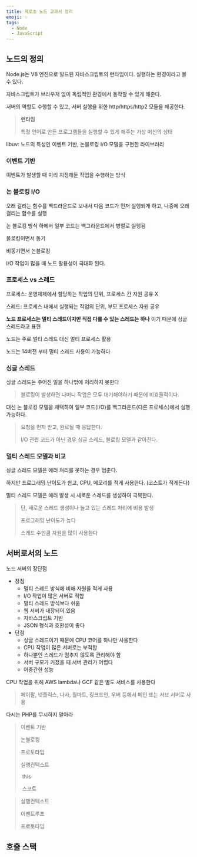 ```yaml
---
title: 제로초 노드 교과서 정리
emoji: ✨
tags:
  - Node
  - JavaScript
---
```


## 노드의 정의

Node.js는 V8 엔진으로 빌드된 자바스크립트의 런타임이다. 실행하는 환경이라고 볼 수 있다.

자바스크립트가 브라우저 없이 독립적인 환경에서 동작할 수 있게 해준다.

서버의 역할도 수행할 수 있고, 서버 실행을 위한 http/https/http2 모듈을 제공한다.

> **런타임**
>
> 특정 언어로 만든 프로그램들을 실행할 수 있게 해주는 가상 머신의 상태

libuv: 노드의 특성인 이벤트 기반, 논블로킹 I/O 모델을 구현한 라이브러리



### 이벤트 기반

이벤트가 발생할 때 미리 지정해둔 작업을 수행하는 방식



### 논 블로킹 I/O

오래 걸리는 함수를 백드라운드로 보내서 다음 코드가 먼저 실행되게 하고, 나중에 오래 걸리는 함수를 실행

논 블로킹 방식 하에서 일부 코드는 백그라운드에서 병렬로 실행됨



블로킹이면서 동기

비동기면서 논블로킹



I/O 작업이 많을 때 노드 활용성이 극대화 된다.



### 프로세스 vs 스레드

프로세스: 운영체제에서 할당하는 작업의 단위, 프로세스 간 자원 공유 X

스레드: 프로세스 내에서 실행되는 작업의 단위, 부모 프로세스 자원 공유



**노드 프로세스는 멀티 스레드이지만 직접 다룰 수 있는 스레드는 하나** 이기 때문에 싱글 스레드라고 표현

노드는 주로 멀티 스레드 대신 멀티 프로세스 활용

노드는 14버전 부터 멀티 스레드 사용이 가능하다



### 싱글 스레드

싱글 스레드는 주어진 일을 하나밖에 처리하지 못한다

> 블로킹이 발생하면 나머니 작업은 모두 대기해야하기 때문에 비효율적이다.



대신 논 블로킹 모델을 채택하여 일부 코드(I/O)를 백그라운드(다른 프로세스)에서 실행 가능하다.

> 요청을 먼저 받고, 완료될 때 응답한다.
>
> I/O 관련 코드가 아닌 경우 싱글 스레드, 블로킹 모델과 같아진다.



### 멀티 스레드 모델과 비교

싱글 스레드 모델은 에러 처리를 못하는 경우 멈춘다. 

하지만 프로그래밍 난이도가 쉽고, CPU, 메모리를 적게 사용한다. (코스트가 적게든다)



멀티 스레드 모델은 에러 발생 시 새로운 스레드를 생성하여 극복한다.

> 단, 새로운 스레드 생성이나 놀고 있는 스레드 처리에 비용 발생
>
> 프로그래밍 난이도가 높다
>
> 스레드 수만큼 자원을 많이 사용한다



## 서버로서의 노드

노드 서버의 장단점

- 장점
  - 멀티 스레드 방식에 비해 자원을 적게 사용
  - I/O 작업이 많은 서버로 적합
  - 멀티 스레드 방식보다 쉬움
  - 웹 서버가 내장되어 있음
  - 자바스크립트 기반
  - JSON 형식과 호환성이 좋다
- 단점
  - 싱글 스레드이기 때문에 CPU 코어를 하나만 사용한다
  - CPU 작업이 많은 서버로는 부적합
  - 하나뿐인 스레드가 멈추지 않도록 관리해야 함
  - 서버 규모가 커졌을 때 서버 관리가 어렵다
  - 어중간한 성능

CPU 작업을 위해 AWS lambda나 GCF 같은 별도 서비스를 사용한다

> 페이팔, 넷플릭스, 나사, 월마트, 링크드인, 우버 등에서 메인 또는 서브 서버로 사용



다시는 PHP를 무시하지 말아라



> 이벤트 기반
>
> 논블로킹
>
> 프로토타입
>
> 실행컨텍스트
>
> ​	this
>
> ​	스코트

> 실행컨텍스트
>
> 이벤트루프
>
> 프로토타입



## 호출 스택

